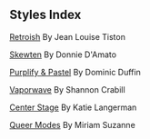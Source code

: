 
## Styles Index


[Retroish](https://github.com/5t3ph/stylestage/tree/main/src/styles/css/retroish.css) By Jean Louise Tiston

[Skewten](https://github.com/5t3ph/stylestage/tree/main/src/styles/css/skewten.css) By Donnie D&#39;Amato

[Purplify &amp; Pastel](https://github.com/5t3ph/stylestage/tree/main/src/styles/css/purplify-and-pastel.css) By Dominic Duffin

[Vaporwave](https://github.com/5t3ph/stylestage/tree/main/src/styles/css/vaporwave.css) By Shannon Crabill

[Center Stage](https://github.com/5t3ph/stylestage/tree/main/src/styles/css/center-stage.css) By Katie Langerman

[Queer Modes](https://github.com/5t3ph/stylestage/tree/main/src/styles/css/queer-modes.css) By Miriam Suzanne
